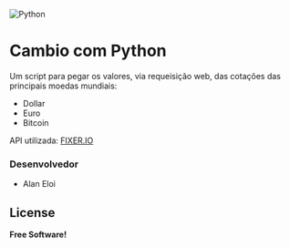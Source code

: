 ![Python](https://www.python.org/static/img/python-logo@2x.png)

# Cambio com Python
Um script para pegar os valores, via requeisição web, das cotações das principais moedas mundiais:
  - Dollar
  - Euro
  - Bitcoin

  API utilizada: [FIXER.IO](https://fixer.io/)

### Desenvolvedor

 - Alan Eloi

License
----
**Free Software!**



